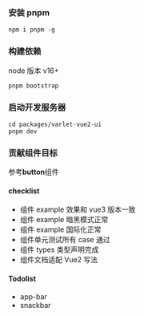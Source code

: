 ### 安装 pnpm

```shell
npm i pnpm -g
```

### 构建依赖

node 版本 v16+

```shell
pnpm bootstrap
```

### 启动开发服务器

```shell
cd packages/varlet-vue2-ui
pnpm dev
```

### 贡献组件目标

参考**button**组件

#### checklist

- 组件 example 效果和 vue3 版本一致
- 组件 example 暗黑模式正常
- 组件 example 国际化正常
- 组件单元测试所有 case 通过
- 组件 types 类型声明完成
- 组件文档适配 Vue2 写法

#### Todolist

- app-bar
- snackbar

